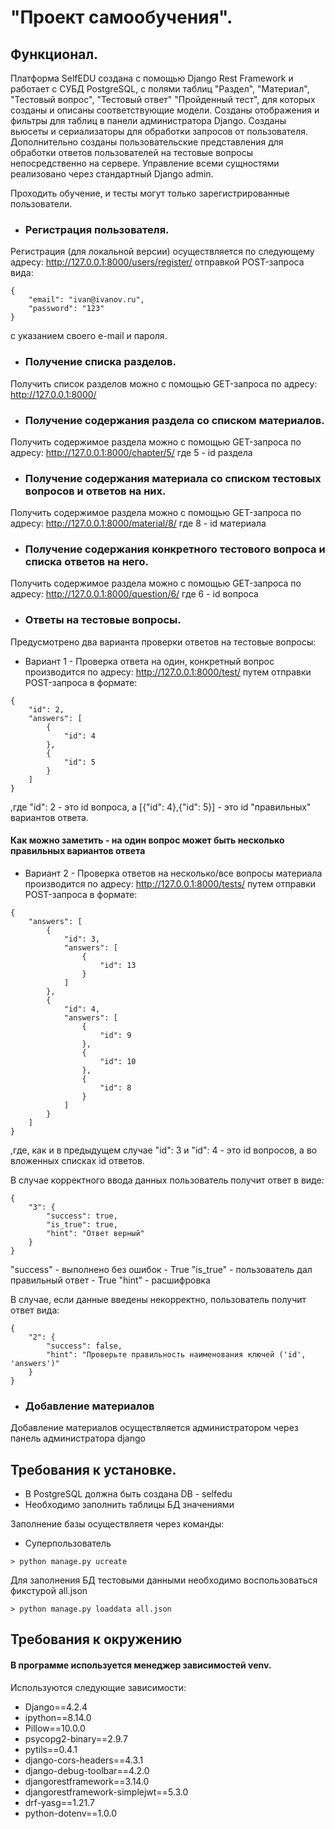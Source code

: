 # "Проект самообучения".

## Функционал.
Платформа SelfEDU создана с помощью Django Rest Framework и работает с СУБД PostgreSQL,
с полями таблиц "Раздел", "Материал", "Тестовый вопрос", "Тестовый ответ" "Пройденный тест",
для которых созданы и описаны соответствующие модели. Созданы отображения 
и фильтры для таблиц в панели администратора Django. Созданы вьюсеты и сериализаторы для
обработки запросов от пользователя. Дополнительно созданы пользовательские представления
для обработки ответов пользователей на тестовые вопросы непосредственно на сервере.
Управление всеми сущностями реализовано через стандартный Django admin.

Проходить обучение, и тесты могут только зарегистрированные пользователи.

- ### Регистрация пользователя.
Регистрация (для локальной версии) осуществляется по следующему адресу:
http://127.0.0.1:8000/users/register/
отправкой POST-запроса вида:
```
{
    "email": "ivan@ivanov.ru",
    "password": "123"
}
```
с указанием своего e-mail и пароля.

- ### Получение списка разделов.
Получить список разделов можно с помощью GET-запроса по адресу:
http://127.0.0.1:8000/

- ### Получение содержания раздела со списком материалов.
Получить содержимое раздела можно с помощью GET-запроса по адресу:
http://127.0.0.1:8000/chapter/5/
где 5 - id раздела

- ### Получение содержания материала со списком тестовых вопросов и ответов на них.
Получить содержимое раздела можно с помощью GET-запроса по адресу:
http://127.0.0.1:8000/material/8/
где 8 - id материала

- ### Получение содержания конкретного тестового вопроса и списка ответов на него.
Получить содержимое раздела можно с помощью GET-запроса по адресу:
http://127.0.0.1:8000/question/6/
где 6 - id вопроса


- ### Ответы на тестовые вопросы.
Предусмотрено два варианта проверки ответов на тестовые вопросы:

- Вариант 1 - Проверка ответа на один, конкретный вопрос производится по адресу: http://127.0.0.1:8000/test/ 
путем отправки POST-запроса в формате:
```
{
    "id": 2,
    "answers": [
        {
            "id": 4
        },
        {
            "id": 5
        }
    ]
}
```

,где "id": 2 - это id вопроса, а [{"id": 4},{"id": 5}] - это id "правильных" вариантов ответа.
#### Как можно заметить - на один вопрос может быть несколько правильных вариантов ответа

- Вариант 2 - Проверка ответов на несколько/все вопросы материала производится по адресу: http://127.0.0.1:8000/tests/
путем отправки POST-запроса в формате:
```
{
    "answers": [
        {
            "id": 3,
            "answers": [
                {
                    "id": 13
                }
            ]
        },
        {
            "id": 4,
            "answers": [
                {
                    "id": 9
                },
                {
                    "id": 10
                },
                {
                    "id": 8
                }
            ]
        }
    ]
}
```
,где, как и в предыдущем случае "id": 3 и "id": 4 - это id вопросов, а во вложенных списках id ответов.

В случае корректного ввода данных пользователь получит ответ в виде:
```
{
    "3": {
        "success": true,
        "is_true": true,
        "hint": "Ответ верный"
    }
}
```
"success" - выполнено без ошибок - True
"is_true" - пользователь дал правильный ответ - True
"hint" - расшифровка

В случае, если данные введены некорректно, пользователь получит ответ вида:
```
{
    "2": {
        "success": false,
        "hint": "Проверьте правильность наименования ключей ('id', 'answers')"
    }
}
```

- ### Добавление материалов
Добавление материалов осуществляется администратором через панель администратора django


## Требования к установке.
- В PostgreSQL должна быть создана DB - selfedu
- Необходимо заполнить таблицы БД значениями

Заполнение базы осуществляетя через команды:
- Суперпользователь
```
> python manage.py ucreate
```
Для заполнения БД тестовыми данными необходимо воспользоваться фикстурой all.json
```
> python manage.py loaddata all.json
```


## Требования к окружению

#### В программе используется менеджер зависимостей venv.
Используются следующие зависимости:

- Django==4.2.4
- ipython==8.14.0
- Pillow==10.0.0
- psycopg2-binary==2.9.7
- pytils==0.4.1
- django-cors-headers==4.3.1
- django-debug-toolbar==4.2.0
- djangorestframework==3.14.0
- djangorestframework-simplejwt==5.3.0
- drf-yasg==1.21.7
- python-dotenv==1.0.0
